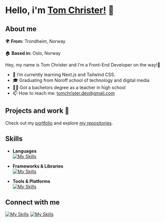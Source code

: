 # Hello, i'm [Tom Christer!](https://portfoliowebsite-dusky-nine.vercel.app/) 👋
## About me
🌍 **From:** Trondheim, Norway

🏠 **Based in:** Oslo, Norway

Hey, my name is Tom Christer and I'm a Front-End Developer on the way!🚀

- 🌱 I’m currently learning Next.js and Tailwind CSS.
- 🎓 Graduating from Noroff school of technology and digital media
- 👨‍🏫 Got a bachelors degree as a teacher in high school
- 📫 How to reach me: [tomchrister.dev@gmail.com](mailto:tomchrister.dev@gmail.com)


## Projects and work 🚀
Check out my [portfolio](https://tomchrister-dev.vercel.app/) and explore [my repositories](https://github.com/TomChrister?tab=repositories).

## Skills
- **Languages**  
  [![My Skills](https://skillicons.dev/icons?i=html,css,js,ts)](https://skillicons.dev)

- **Frameworks & Libraries**  
  [![My Skills](https://skillicons.dev/icons?i=nextjs,tailwind)](https://skillicons.dev)

- **Tools & Platforms**  
  [![My Skills](https://skillicons.dev/icons?i=webstorm,github,git,figma,vercel,postman)](https://skillicons.dev)

 ## Connect with me
 [![My Skills](https://skillicons.dev/icons?i=linkedin)](https://www.linkedin.com/in/tom-christer-sch%C3%B6%C3%B6n-bb8ab1226/)
 [![My Skills](https://skillicons.dev/icons?i=gmail)](mailto:tomchrister.dev@gmail.com)



<!--
**TomChrister/TomChrister** is a ✨ _special_ ✨ repository because its `README.md` (this file) appears on your GitHub profile.

Here are some ideas to get you started:

- 🔭 I’m currently working on ...
- 🌱 I’m currently learning ...
- 👯 I’m looking to collaborate on ...
- 🤔 I’m looking for help with ...
- 💬 Ask me about ...
- 📫 How to reach me: ...
- 😄 Pronouns: ...
- ⚡ Fun fact: ...
-->
